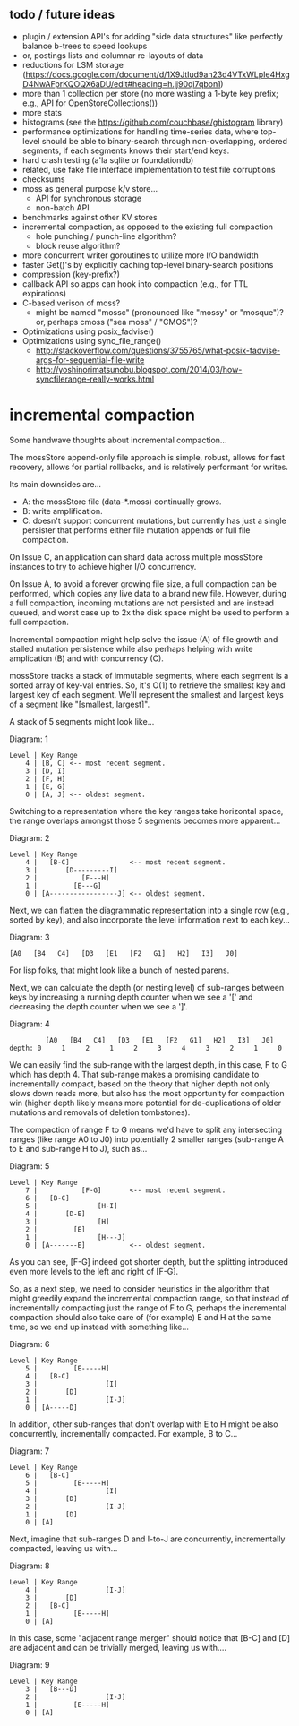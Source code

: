 todo / future ideas
-------------------

* plugin / extension API's for adding "side data structures"
  like perfectly balance b-trees to speed lookups
* or, postings lists and columnar re-layouts of data
* reductions for LSM storage
  (https://docs.google.com/document/d/1X9JtIud9an23d4VTxWLpIe4HxgD4NwAFprKQOQX6aDU/edit#heading=h.jj90qi7qbon1)
* more than 1 collection per store (no more wasting a
  1-byte key prefix; e.g., API for OpenStoreCollections())
* more stats
* histograms (see the https://github.com/couchbase/ghistogram library)
* performance optimizations for handling time-series data,
  where top-level should be able to binary-search through
  non-overlapping, ordered segments, if each segments knows their start/end keys.
* hard crash testing (a'la sqlite or foundationdb)
* related, use fake file interface implementation to test file corruptions
* checksums
* moss as general purpose k/v store...
  * API for synchronous storage
  * non-batch API
* benchmarks against other KV stores
* incremental compaction, as opposed to the existing full compaction
  * hole punching / punch-line algorithm?
  * block reuse algorithm?
* more concurrent writer goroutines to utilize more I/O bandwidth
* faster Get()'s by explicitly caching top-level binary-search positions
* compression (key-prefix?)
* callback API so apps can hook into compaction (e.g., for TTL expirations)
* C-based verison of moss?
  * might be named "mossc" (pronounced like "mossy" or "mosque")?
    or, perhaps cmoss ("sea moss" / "CMOS")?
* Optimizations using posix_fadvise()
* Optimizations using sync_file_range()
  * http://stackoverflow.com/questions/3755765/what-posix-fadvise-args-for-sequential-file-write
  * http://yoshinorimatsunobu.blogspot.com/2014/03/how-syncfilerange-really-works.html

incremental compaction
======================

Some handwave thoughts about incremental compaction...

The mossStore append-only file approach is simple, robust, allows for
fast recovery, allows for partial rollbacks, and is relatively
performant for writes.

Its main downsides are...

* A: the mossStore file (data-*.moss) continually grows.
* B: write amplification.
* C: doesn't support concurrent mutations, but currently has just a
  single persister that performs either file mutation appends or
  full file compaction.

On Issue C, an application can shard data across multiple mossStore
instances to try to achieve higher I/O concurrency.

On Issue A, to avoid a forever growing file size, a full compaction
can be performed, which copies any live data to a brand new file.
However, during a full compaction, incoming mutations are not
persisted and are instead queued, and worst case up to 2x the disk
space might be used to perform a full compaction.

Incremental compaction might help solve the issue (A) of file growth
and stalled mutation persistence while also perhaps helping with write
amplication (B) and with concurrency (C).

mossStore tracks a stack of immutable segments, where each segment is
a sorted array of key-val entries.  So, it's O(1) to retrieve the
smallest key and largest key of each segment.  We'll represent the
smallest and largest keys of a segment like "[smallest, largest]".

A stack of 5 segments might look like...

  Diagram: 1

    Level | Key Range
        4 | [B, C] <-- most recent segment.
        3 | [D, I]
        2 | [F, H]
        1 | [E, G]
        0 | [A, J] <-- oldest segment.

Switching to a representation where the key ranges take horizontal
space, the range overlaps amongst those 5 segments becomes more
apparent...

  Diagram: 2

    Level | Key Range
        4 |   [B-C]               <-- most recent segment.
        3 |       [D---------I]
        2 |           [F---H]
        1 |         [E---G]
        0 | [A-----------------J] <-- oldest segment.

Next, we can flatten the diagrammatic representation into a single row
(e.g., sorted by key), and also incorporate the level information next
to each key...

  Diagram: 3

    [A0   [B4   C4]   [D3   [E1   [F2   G1]   H2]   I3]   J0]

For lisp folks, that might look like a bunch of nested parens.

Next, we can calculate the depth (or nesting level) of sub-ranges
between keys by increasing a running depth counter when we see a '['
and decreasing the depth counter when we see a ']'.

  Diagram: 4

             [A0   [B4   C4]   [D3   [E1   [F2   G1]   H2]   I3]   J0]
    depth: 0     1     2     1     2     3     4     3     2     1     0

We can easily find the sub-range with the largest depth, in this case,
F to G which has depth 4.  That sub-range makes a promising candidate
to incrementally compact, based on the theory that higher depth not
only slows down reads more, but also has the most opportunity for
compaction win (higher depth likely means more potential for
de-duplications of older mutations and removals of deletion
tombstones).

The compaction of range F to G means we'd have to split any
intersecting ranges (like range A0 to J0) into potentially 2 smaller
ranges (sub-range A to E and sub-range H to J), such as...

  Diagram: 5

    Level | Key Range
        7 |           [F-G]       <-- most recent segment.
        6 |   [B-C]
        5 |               [H-I]
        4 |       [D-E]
        3 |               [H]
        2 |         [E]
        1 |               [H---J]
        0 | [A-------E]           <-- oldest segment.

As you can see, [F-G] indeed got shorter depth, but the splitting
introduced even more levels to the left and right of [F-G].

So, as a next step, we need to consider heuristics in the algorithm
that might greedily expand the incremental compaction range, so that
instead of incrementally compacting just the range of F to G, perhaps
the incremental compaction should also take care of (for example) E
and H at the same time, so we end up instead with something like...

  Diagram: 6

    Level | Key Range
        5 |         [E-----H]
        4 |   [B-C]
        3 |                 [I]
        2 |       [D]
        1 |                 [I-J]
        0 | [A-----D]

In addition, other sub-ranges that don't overlap with E to H might be
also concurrently, incrementally compacted.  For example, B to C...

  Diagram: 7

    Level | Key Range
        6 |   [B-C]
        5 |         [E-----H]
        4 |                 [I]
        3 |       [D]
        2 |                 [I-J]
        1 |       [D]
        0 | [A]

Next, imagine that sub-ranges D and I-to-J are concurrently,
incrementally compacted, leaving us with...

  Diagram: 8

    Level | Key Range
        4 |                 [I-J]
        3 |       [D]
        2 |   [B-C]
        1 |         [E-----H]
        0 | [A]

In this case, some "adjacent range merger" should notice that [B-C]
and [D] are adjacent and can be trivially merged, leaving us with....

  Diagram: 9

    Level | Key Range
        3 |   [B---D]
        2 |                 [I-J]
        1 |         [E-----H]
        0 | [A]
